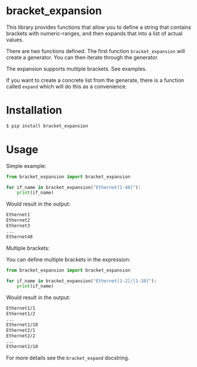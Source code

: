 # bracket_expansion

This library provides functions that allow you to define a string
that contains brackets with numeric-ranges, and then expands that
into a list of actual values.

There are two functions defined.  The first function `bracket_expansion`
will create a generator.  You can then iterate through the generator.

The expansion supports multiple brackets.  See examples.

If you want to create a concrete list from the generate, there is
a function called `expand` which will do this as a convenience.

# Installation

````bash
$ pip install bracket_expansion
````

# Usage

Simple example:

````python
from bracket_expansion import bracket_expansion

for if_name in bracket_expansion("Ethernet[1-48]"):
    print(if_name)
````

Would result in the output:

```bash
Ethernet1
Ethernet2
Ethernet3
...
Ethernet48
```

Multiple brackets:

You can define multiple brackets in the expression:

````python
from bracket_expansion import bracket_expansion

for if_name in bracket_expansion("Ethernet[1-2]/[1-10]"):
    print(if_name)
````

Would result in the output:

```bash
Ethernet1/1
Ethernet1/2
...
Ethernet1/10
Ethernet2/1
Ethernet2/2
...
Ethernet2/10
```

For more details see the `bracket_expand` docstring.
